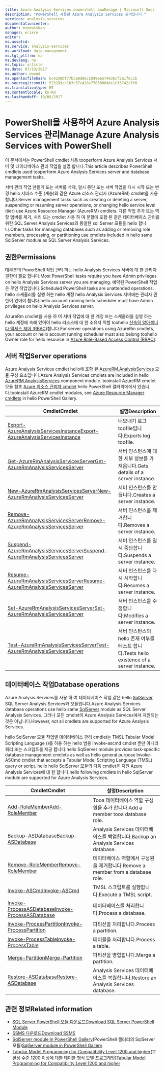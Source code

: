 ```yaml
---
title: Azure Analysis Services powershell aaaManage | Microsoft Docs
description: "PowerShell 사용한 Azure Analysis Services 관리입니다."
services: analysis-services
documentationcenter: 
author: minewiskan
manager: erikre
editor: 
ms.assetid: 
ms.service: analysis-services
ms.workload: data-management
ms.tgt_pltfrm: na
ms.devlang: na
ms.topic: article
ms.date: 07/19/2017
ms.author: owend
ms.openlocfilehash: bc4250bf77b5a0d86c1049ee57493bcf2a1f0c1b
ms.sourcegitcommit: 523283cc1b3c37c428e77850964dc1c33742c5f0
ms.translationtype: MT
ms.contentlocale: ko-KR
ms.lasthandoff: 10/06/2017
---
```

# <a name="manage-azure-analysis-services-with-powershell"></a><span data-ttu-id="b98f2-103">PowerShell을 사용하여 Azure Analysis Services 관리</span><span class="sxs-lookup"><span data-stu-id="b98f2-103">Manage Azure Analysis Services with PowerShell</span></span>

<span data-ttu-id="b98f2-104">이 문서에서는 PowerShell cmdlet 사용 tooperform Azure Analysis Services 서버 및 데이터베이스 관리 작업을 설명 합니다.</span><span class="sxs-lookup"><span data-stu-id="b98f2-104">This article describes PowerShell cmdlets used tooperform Azure Analysis Services server and database management tasks.</span></span> 

<span data-ttu-id="b98f2-105">서버 관리 작업 만들기 또는 서버를 삭제, 일시 중단 또는 서버 작업을 다시 시작 또는 변경 hello 서비스 수준 (계층)와 같은 Azure 리소스 관리자 (AzureRM) cmdlet을 사용 합니다.</span><span class="sxs-lookup"><span data-stu-id="b98f2-105">Server management tasks such as creating or deleting a server, suspending or resuming server operations, or changing hello service level (tier) use Azure Resource Manager (AzureRM) cmdlets.</span></span> <span data-ttu-id="b98f2-106">다른 작업 추가 또는 역할 멤버를 제거, 처리 또는 cmdlet 사용 하 여 분할에 포함 된 같은 데이터베이스 관리를 위한 SQL Server Analysis Services와 동일한 sql Server 모듈을 hello 합니다.</span><span class="sxs-lookup"><span data-stu-id="b98f2-106">Other tasks for managing databases such as adding or removing role members, processing, or partitioning use cmdlets included in hello same SqlServer module as SQL Server Analysis Services.</span></span>

## <a name="permissions"></a><span data-ttu-id="b98f2-107">권한</span><span class="sxs-lookup"><span data-stu-id="b98f2-107">Permissions</span></span>
<span data-ttu-id="b98f2-108">대부분의 PowerShell 작업 관리 하는 hello Analysis Services 서버에 대 한 관리자 권한이 필요 합니다.</span><span class="sxs-lookup"><span data-stu-id="b98f2-108">Most PowerShell tasks require you have Admin privileges on hello Analysis Services server you are managing.</span></span> <span data-ttu-id="b98f2-109">예약된 PowerShell 작업은 무인 작업입니다.</span><span class="sxs-lookup"><span data-stu-id="b98f2-109">Scheduled PowerShell tasks are unattended operations.</span></span> <span data-ttu-id="b98f2-110">hello 스케줄러를 실행 하는 hello 계정 hello Analysis Services 서버에는 관리자 권한이 있어야 합니다.</span><span class="sxs-lookup"><span data-stu-id="b98f2-110">hello account running hello scheduler must have Admin privileges on hello Analysis Services server.</span></span> 

<span data-ttu-id="b98f2-111">AzureRm cmdlet을 사용 하 여 서버 작업에 대 한 계정 또는 스케줄러를 실행 하는 hello 계정에 속해 있어야 hello 리소스에 대 한 소유자 역할 toohello [신속히 알아봅니다 액세스 제어 (RBAC)](../active-directory/role-based-access-control-what-is.md)합니다.</span><span class="sxs-lookup"><span data-stu-id="b98f2-111">For server operations using AzureRm cmdlets, your account or hello account running scheduler must also belong toohello Owner role for hello resource in [Azure Role-Based Access Control (RBAC)](../active-directory/role-based-access-control-what-is.md).</span></span> 

## <a name="server-operations"></a><span data-ttu-id="b98f2-112">서버 작업</span><span class="sxs-lookup"><span data-stu-id="b98f2-112">Server operations</span></span> 
<span data-ttu-id="b98f2-113">Azure Analysis Services cmdlet hello에 포함 된 [AzureRM.AnalysisServices](https://www.powershellgallery.com/packages/AzureRM.AnalysisServices) 모듈 구성 요소입니다.</span><span class="sxs-lookup"><span data-stu-id="b98f2-113">Azure Analysis Services cmdlets are included in hello [AzureRM.AnalysisServices](https://www.powershellgallery.com/packages/AzureRM.AnalysisServices) component module.</span></span> <span data-ttu-id="b98f2-114">tooinstall AzureRM cmdlet 모듈 참조 [Azure 리소스 관리자 cmdlet](/powershell/azure/overview) hello PowerShell 갤러리에에서 있습니다.</span><span class="sxs-lookup"><span data-stu-id="b98f2-114">tooinstall AzureRM cmdlet modules, see [Azure Resource Manager cmdlets](/powershell/azure/overview) in hello PowerShell Gallery.</span></span>

|<span data-ttu-id="b98f2-115">Cmdlet</span><span class="sxs-lookup"><span data-stu-id="b98f2-115">Cmdlet</span></span>|<span data-ttu-id="b98f2-116">설명</span><span class="sxs-lookup"><span data-stu-id="b98f2-116">Description</span></span>| 
|------------|-----------------| 
|[<span data-ttu-id="b98f2-117">Export-AzureAnalysisServicesInstance</span><span class="sxs-lookup"><span data-stu-id="b98f2-117">Export-AzureAnalysisServicesInstance</span></span>](/powershell/module/azurerm.analysisservices/export-azureanalysisservicesinstancelog)|<span data-ttu-id="b98f2-118">내보내기 로그 toofile입니다.</span><span class="sxs-lookup"><span data-stu-id="b98f2-118">Exports log toofile.</span></span>| 
|[<span data-ttu-id="b98f2-119">Get-AzureRmAnalysisServicesServer</span><span class="sxs-lookup"><span data-stu-id="b98f2-119">Get-AzureRmAnalysisServicesServer</span></span>](/powershell/module/azurerm.analysisservices/get-azurermanalysisservicesserver)|<span data-ttu-id="b98f2-120">서버 인스턴스에 대한 세부 정보를 가져옵니다.</span><span class="sxs-lookup"><span data-stu-id="b98f2-120">Gets details of a server instance.</span></span>|  
|[<span data-ttu-id="b98f2-121">New-AzureRmAnalysisServicesServer</span><span class="sxs-lookup"><span data-stu-id="b98f2-121">New-AzureRmAnalysisServicesServer</span></span>](/powershell/module/azurerm.analysisservices/new-azurermanalysisservicesserver)|<span data-ttu-id="b98f2-122">서버 인스턴스를 만듭니다.</span><span class="sxs-lookup"><span data-stu-id="b98f2-122">Creates a server instance.</span></span>|
|[<span data-ttu-id="b98f2-123">Remove-AzureRmAnalysisServicesServer</span><span class="sxs-lookup"><span data-stu-id="b98f2-123">Remove-AzureRmAnalysisServicesServer</span></span>](/powershell/module/azurerm.analysisservices/remove-azurermanalysisservicesserver)|<span data-ttu-id="b98f2-124">서버 인스턴스를 제거합니다.</span><span class="sxs-lookup"><span data-stu-id="b98f2-124">Removes a server instance.</span></span>|  
|[<span data-ttu-id="b98f2-125">Suspend-AzureRmAnalysisServicesServer</span><span class="sxs-lookup"><span data-stu-id="b98f2-125">Suspend-AzureRmAnalysisServicesServer</span></span>](/powershell/module/azurerm.analysisservices/suspend-azurermanalysisservicesserver)|<span data-ttu-id="b98f2-126">서버 인스턴스를 일시 중단합니다.</span><span class="sxs-lookup"><span data-stu-id="b98f2-126">Suspends a server instance.</span></span>| 
|[<span data-ttu-id="b98f2-127">Resume-AzureRmAnalysisServicesServer</span><span class="sxs-lookup"><span data-stu-id="b98f2-127">Resume-AzureRmAnalysisServicesServer</span></span>](/powershell/module/azurerm.analysisservices/resume-azurermanalysisservicesserver)|<span data-ttu-id="b98f2-128">서버 인스턴스를 다시 시작합니다.</span><span class="sxs-lookup"><span data-stu-id="b98f2-128">Resumes a server instance.</span></span>|  
|[<span data-ttu-id="b98f2-129">Set-AzureRmAnalysisServicesServer</span><span class="sxs-lookup"><span data-stu-id="b98f2-129">Set-AzureRmAnalysisServicesServer</span></span>](/powershell/module/azurerm.analysisservices/set-azurermanalysisservicesserver)|<span data-ttu-id="b98f2-130">서버 인스턴스를 수정합니다.</span><span class="sxs-lookup"><span data-stu-id="b98f2-130">Modifies a server instance.</span></span>|   
|[<span data-ttu-id="b98f2-131">Test-AzureRmAnalysisServicesServer</span><span class="sxs-lookup"><span data-stu-id="b98f2-131">Test-AzureRmAnalysisServicesServer</span></span>](/powershell/module/azurerm.analysisservices/test-azurermanalysisservicesserver)|<span data-ttu-id="b98f2-132">서버 인스턴스의 hello 존재 여부를 테스트 합니다.</span><span class="sxs-lookup"><span data-stu-id="b98f2-132">Tests hello existence of a server  instance.</span></span>| 

## <a name="database-operations"></a><span data-ttu-id="b98f2-133">데이터베이스 작업</span><span class="sxs-lookup"><span data-stu-id="b98f2-133">Database operations</span></span>

<span data-ttu-id="b98f2-134">Azure Analysis Services를 사용 하 여 데이터베이스 작업 같은 hello [SqlServer](https://www.powershellgallery.com/packages/SqlServer) SQL Server Analysis Services와 모듈입니다.</span><span class="sxs-lookup"><span data-stu-id="b98f2-134">Azure Analysis Services database operations use hello same [SqlServer](https://www.powershellgallery.com/packages/SqlServer) module as SQL Server Analysis Services.</span></span> <span data-ttu-id="b98f2-135">그러나 모든 cmdlet이 Azure Analysis Services에서 지원되는 것은 아닙니다.</span><span class="sxs-lookup"><span data-stu-id="b98f2-135">However, not all cmdlets are supported for Azure Analysis Services.</span></span> 

<span data-ttu-id="b98f2-136">hello SqlServer 모듈 작업별 데이터베이스 관리 cmdlet는 TMSL Tabular Model Scripting Language ()를 허용 하는 hello 범용 Invoke-ascmd cmdlet 뿐만 아니라 쿼리 또는 스크립트를 제공 합니다.</span><span class="sxs-lookup"><span data-stu-id="b98f2-136">hello SqlServer module provides task-specific database management cmdlets as well as hello general purpose Invoke-ASCmd cmdlet that accepts a Tabular Model Scripting Language (TMSL) query or script.</span></span> <span data-ttu-id="b98f2-137">hello hello SqlServer 모듈의 다음 cmdlet은 지원 Azure Analysis Services에 대 한 합니다.</span><span class="sxs-lookup"><span data-stu-id="b98f2-137">hello following cmdlets in hello SqlServer module are supported for Azure Analysis Services.</span></span>

  
|<span data-ttu-id="b98f2-138">Cmdlet</span><span class="sxs-lookup"><span data-stu-id="b98f2-138">Cmdlet</span></span>|<span data-ttu-id="b98f2-139">설명</span><span class="sxs-lookup"><span data-stu-id="b98f2-139">Description</span></span>|
|------------|-----------------| 
|[<span data-ttu-id="b98f2-140">Add-RoleMember</span><span class="sxs-lookup"><span data-stu-id="b98f2-140">Add-RoleMember</span></span>](https://msdn.microsoft.com/library/hh510167.aspx)|<span data-ttu-id="b98f2-141">Tooa 데이터베이스 역할 구성원을 추가 합니다.</span><span class="sxs-lookup"><span data-stu-id="b98f2-141">Add a member tooa database role.</span></span>| 
|[<span data-ttu-id="b98f2-142">Backup-ASDatabase</span><span class="sxs-lookup"><span data-stu-id="b98f2-142">Backup-ASDatabase</span></span>](https://docs.microsoft.com/sql/analysis-services/powershell/backup-asdatabase-cmdlet)|<span data-ttu-id="b98f2-143">Analysis Services 데이터베이스를 백업합니다.</span><span class="sxs-lookup"><span data-stu-id="b98f2-143">Backup an Analysis Services database.</span></span>|  
|[<span data-ttu-id="b98f2-144">Remove-RoleMember</span><span class="sxs-lookup"><span data-stu-id="b98f2-144">Remove-RoleMember</span></span>](https://msdn.microsoft.com/library/hh510173.aspx)|<span data-ttu-id="b98f2-145">데이터베이스 역할에서 구성원을 제거합니다.</span><span class="sxs-lookup"><span data-stu-id="b98f2-145">Remove a member from a database role.</span></span>|   
|[<span data-ttu-id="b98f2-146">Invoke-ASCmd</span><span class="sxs-lookup"><span data-stu-id="b98f2-146">Invoke-ASCmd</span></span>](https://msdn.microsoft.com/library/hh479579.aspx)|<span data-ttu-id="b98f2-147">TMSL 스크립트를 실행합니다.</span><span class="sxs-lookup"><span data-stu-id="b98f2-147">Execute a TMSL script.</span></span>|
|[<span data-ttu-id="b98f2-148">Invoke-ProcessASDatabase</span><span class="sxs-lookup"><span data-stu-id="b98f2-148">Invoke-ProcessASDatabase</span></span>](https://msdn.microsoft.com/library/mt651773.aspx)|<span data-ttu-id="b98f2-149">데이터베이스를 처리합니다.</span><span class="sxs-lookup"><span data-stu-id="b98f2-149">Process a database.</span></span>|  
|[<span data-ttu-id="b98f2-150">Invoke-ProcessPartition</span><span class="sxs-lookup"><span data-stu-id="b98f2-150">Invoke-ProcessPartition</span></span>](https://msdn.microsoft.com/library/hh510164.aspx)|<span data-ttu-id="b98f2-151">파티션을 처리합니다.</span><span class="sxs-lookup"><span data-stu-id="b98f2-151">Process a partition.</span></span>| 
|[<span data-ttu-id="b98f2-152">Invoke-ProcessTable</span><span class="sxs-lookup"><span data-stu-id="b98f2-152">Invoke-ProcessTable</span></span>](https://msdn.microsoft.com/library/mt651774.aspx)|<span data-ttu-id="b98f2-153">테이블을 처리합니다.</span><span class="sxs-lookup"><span data-stu-id="b98f2-153">Process a table.</span></span>|  
|[<span data-ttu-id="b98f2-154">Merge-Partition</span><span class="sxs-lookup"><span data-stu-id="b98f2-154">Merge-Partition</span></span>](https://msdn.microsoft.com/library/hh479576.aspx)|<span data-ttu-id="b98f2-155">파티션을 병합합니다.</span><span class="sxs-lookup"><span data-stu-id="b98f2-155">Merge a partition.</span></span>|  
|[<span data-ttu-id="b98f2-156">Restore-ASDatabase</span><span class="sxs-lookup"><span data-stu-id="b98f2-156">Restore-ASDatabase</span></span>](https://docs.microsoft.com/sql/analysis-services/powershell/restore-asdatabase-cmdlet)|<span data-ttu-id="b98f2-157">Analysis Services 데이터베이스를 복원합니다.</span><span class="sxs-lookup"><span data-stu-id="b98f2-157">Restore an Analysis Services database.</span></span>| 
  

## <a name="related-information"></a><span data-ttu-id="b98f2-158">관련 정보</span><span class="sxs-lookup"><span data-stu-id="b98f2-158">Related information</span></span>

* [<span data-ttu-id="b98f2-159">SQL Server PowerShell 모듈 다운로드</span><span class="sxs-lookup"><span data-stu-id="b98f2-159">Download SQL Server PowerShell Module</span></span>](https://docs.microsoft.com/sql/ssms/download-sql-server-ps-module)   
* [<span data-ttu-id="b98f2-160">SSMS 다운로드</span><span class="sxs-lookup"><span data-stu-id="b98f2-160">Download SSMS</span></span>](https://docs.microsoft.com/sql/ssms/download-sql-server-management-studio-ssms)   
* <span data-ttu-id="b98f2-161">[SqlServer module in PowerShell Gallery](https://www.powershellgallery.com/packages/SqlServer)(PowerShell 갤러리의 SqlServer 모듈)</span><span class="sxs-lookup"><span data-stu-id="b98f2-161">[SqlServer module in PowerShell Gallery](https://www.powershellgallery.com/packages/SqlServer)</span></span>    
* <span data-ttu-id="b98f2-162">[Tabular Model Programming for Compatibility Level 1200 and higher](https://msdn.microsoft.com/library/mt712541.aspx)(호환성 수준 1200 이상에 대한 테이블 형식 모델 프로그래밍)</span><span class="sxs-lookup"><span data-stu-id="b98f2-162">[Tabular Model Programming for Compatibility Level 1200 and higher](https://msdn.microsoft.com/library/mt712541.aspx)</span></span>

